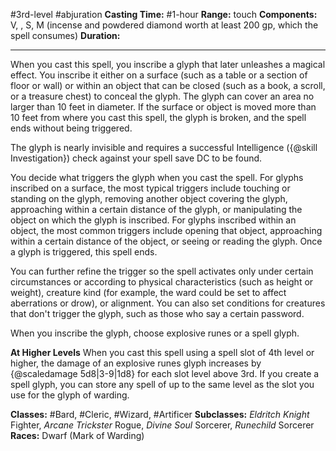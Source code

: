 #3rd-level #abjuration
**Casting Time:** #1-hour
**Range:** touch
**Components:** V, , S, M (incense and powdered diamond worth at least 200 gp, which the spell consumes)
**Duration:**  

---

When you cast this spell, you inscribe a glyph that later unleashes a magical effect. You inscribe it either on a surface (such as a table or a section of floor or wall) or within an object that can be closed (such as a book, a scroll, or a treasure chest) to conceal the glyph. The glyph can cover an area no larger than 10 feet in diameter. If the surface or object is moved more than 10 feet from where you cast this spell, the glyph is broken, and the spell ends without being triggered.

The glyph is nearly invisible and requires a successful Intelligence ({@skill Investigation}) check against your spell save DC to be found.

You decide what triggers the glyph when you cast the spell. For glyphs inscribed on a surface, the most typical triggers include touching or standing on the glyph, removing another object covering the glyph, approaching within a certain distance of the glyph, or manipulating the object on which the glyph is inscribed. For glyphs inscribed within an object, the most common triggers include opening that object, approaching within a certain distance of the object, or seeing or reading the glyph. Once a glyph is triggered, this spell ends.

You can further refine the trigger so the spell activates only under certain circumstances or according to physical characteristics (such as height or weight), creature kind (for example, the ward could be set to affect aberrations or drow), or alignment. You can also set conditions for creatures that don't trigger the glyph, such as those who say a certain password.

When you inscribe the glyph, choose explosive runes or a spell glyph.



**At Higher Levels**
When you cast this spell using a spell slot of 4th level or higher, the damage of an explosive runes glyph increases by {@scaledamage 5d8|3-9|1d8} for each slot level above 3rd. If you create a spell glyph, you can store any spell of up to the same level as the slot you use for the glyph of warding.

**Classes:** #Bard, #Cleric, #Wizard, #Artificer
**Subclasses:** *Eldritch Knight* Fighter, *Arcane Trickster* Rogue, *Divine Soul* Sorcerer, *Runechild* Sorcerer
**Races:** Dwarf (Mark of Warding)
